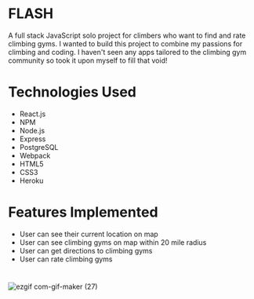 # FLASH

A full stack JavaScript solo project for climbers who want to find and rate climbing gyms.
I wanted to build this project to combine my passions for climbing and coding.
I haven't seen any apps tailored to the climbing gym community so took it upon myself to fill that void!

# Technologies Used

- React.js
- NPM
- Node.js
- Express
- PostgreSQL
- Webpack
- HTML5
- CSS3
- Heroku

# Features Implemented
- User can see their current location on map
- User can see climbing gyms on map within 20 mile radius
- User can get directions to climbing gyms
- User can rate climbing gyms

#
![ezgif com-gif-maker (27)](https://user-images.githubusercontent.com/99862668/184452513-080bc7b9-2769-4672-a0ef-9c6df6472813.gif)
